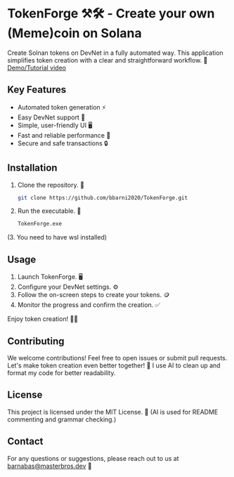 # TokenForge ⚒️🛠️ - Create your own (Meme)coin on Solana  

Create Solnan tokens on DevNet in a fully automated way. This application simplifies token creation with a clear and straightforward workflow. 🚀 [Demo/Tutorial  video](https://youtu.be/7ceTJWBBKVE)  

## Key Features
- Automated token generation ⚡  
- Easy DevNet support 🔧  
- Simple, user-friendly UI 🖥️  
- Fast and reliable performance 🚄  
- Secure and safe transactions 🔒  

## Installation
1. Clone the repository. 📂  
   ```bash
   git clone https://github.com/bbarni2020/TokenForge.git
   ```
2. Run the executable. 🚀  
   ```bash
   TokenForge.exe
   ```
(3. You need to have wsl installed)  

## Usage
1. Launch TokenForge. 🖥️  
2. Configure your DevNet settings. ⚙️  
3. Follow the on-screen steps to create your tokens. 🪙  
4. Monitor the progress and confirm the creation. ✅  

Enjoy token creation! 🤖✨

## Contributing
We welcome contributions! Feel free to open issues or submit pull requests. Let's make token creation even better together! 🌟 I use AI to clean up and format my code for better readability.

## License
This project is licensed under the MIT License. 📄 (AI is used for README commenting and grammar checking.)

## Contact
For any questions or suggestions, please reach out to us at [barnabas@masterbros.dev](mailto:[barnabas@masterbros.dev) 📧
